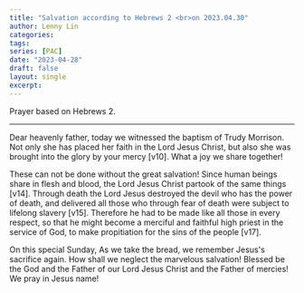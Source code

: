```yaml
---
title: "Salvation according to Hebrews 2 <br>on 2023.04.30"
author: Lenny Lin
categories: 
tags: 
series: [PAC]
date: "2023-04-28"
draft: false
layout: single
excerpt: 
---
```


Prayer based on Hebrews 2.
<!--more-->
----

Dear heavenly father, today we witnessed the baptism of Trudy Morrison. Not only she has placed her faith in the Lord Jesus Christ, but also she was brought into the glory by your mercy [v10]. What a joy we share together! 

These can not be done without the great salvation! Since human beings share in flesh and blood, the Lord Jesus Christ partook of the same things [v14]. Through death the Lord Jesus destroyed the devil who has the power of death, and delivered all those who through fear of death were subject to lifelong slavery [v15].  Therefore he had to be made like all those in every respect, so that he might become a merciful and faithful high priest in the service of God, to make propitiation for the sins of the people [v17].  

On this special Sunday, As we take the bread, we remember Jesus's sacrifice again. How shall we neglect the marvelous salvation!  Blessed be the God and the Father of our Lord Jesus Christ and the Father of mercies! We pray in Jesus name!

  
  

